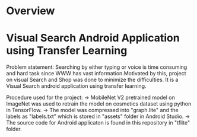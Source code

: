 # Overview
# Visual Search Android Application using Transfer Learning

Problem statement:
  Searching by either typing or voice is time consuming and hard task since WWW has vast information.Motivated by this, project on visual Search and Shop was done to minimize the difficulties. It is a Visual Search android application using transfer learning.   


Procedure used for the project:
-> MobileNet V2 pretrained model on ImageNet was used to retrain the model on cosmetics dataset using python in TensorFlow.
-> The model was compressed into "graph.lite" and the labels as "labels.txt" which is stored in "assets" folder in Android Studio.
-> The source code for Android applicaton is found in this repository in "tflite" folder.
